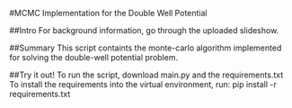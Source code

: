#MCMC Implementation for the Double Well Potential

##Intro
For background information, go through the uploaded slideshow.

##Summary
This script containts the monte-carlo algorithm implemented for solving the double-well potential problem.

##Try it out!
To run the script, download main.py and the requirements.txt 
To install the requirements into the virtual environment, run: pip install -r requirements.txt
